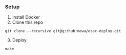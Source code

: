 ### Setup

1. Install Docker
2. Clone this repo
```
git clone --recursive git@github:mewa/esac-deploy.git
```
3. Deploy
```
make
```
